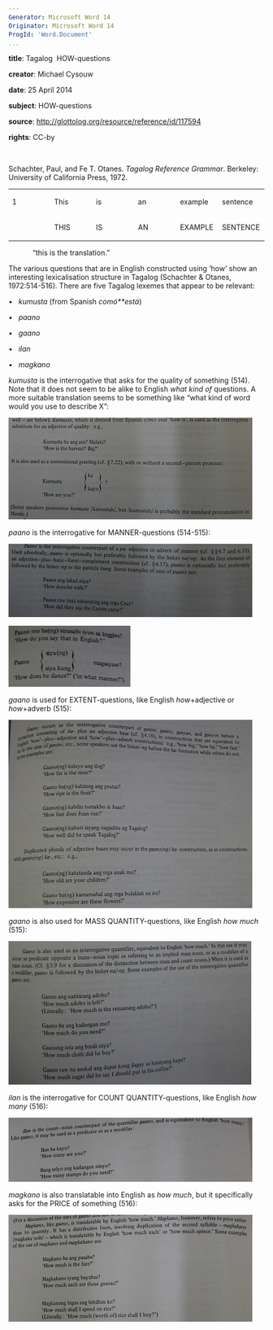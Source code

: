 ```yaml
---
Generator: Microsoft Word 14
Originator: Microsoft Word 14
ProgId: 'Word.Document'
...
```


**title**: Tagalog  HOW-questions

**creator**: Michael Cysouw

**date**: 25 April 2014

**subject**: HOW-questions

**source**: http://glottolog.org/resource/reference/id/117594

**rights**: CC-by

 

Schachter, Paul, and Fe T. Otanes. *Tagalog Reference Grammar*.
Berkeley: University of California Press, 1972.

<table>
<col width="16%" />
<col width="16%" />
<col width="16%" />
<col width="16%" />
<col width="16%" />
<col width="16%" />
<tbody>
<tr class="odd">
<td align="left"><p>1</p></td>
<td align="left"><p>This</p></td>
<td align="left"><p>is</p></td>
<td align="left"><p>an</p></td>
<td align="left"><p>example</p></td>
<td align="left"><p>sentence</p></td>
</tr>
<tr class="even">
<td align="left"></td>
<td align="left"><p>THIS</p></td>
<td align="left"><p>IS</p></td>
<td align="left"><p>AN</p></td>
<td align="left"><p>EXAMPLE</p></td>
<td align="left"><p>SENTENCE</p></td>
</tr>
</tbody>
</table>

            “this is the translation.”
 

The various questions that are in English constructed using ‘how’ show
an interesting lexicalisation structure in Tagalog (Schachter & Otanes,
1972:514-516). There are five Tagalog lexemes that appear to be
relevant:

•   *kumusta* (from Spanish *comó**está*)

•   *paano*

•   *gaano*

•   *ilan*

•   *magkano*

*kumusta* is the interrogative that asks for the quality of something
(514). Note that it does not seem to be alike to English *what kind of*
questions. A more suitable translation seems to be something like “what
kind of word would you use to describe X”:

![](tagalog%20HOW-questions_files/image002.jpg)

*paano* is the interrogative for MANNER-questions (514-515):

![](tagalog%20HOW-questions_files/image004.jpg)

![](tagalog%20HOW-questions_files/image006.jpg)

*gaano* is used for EXTENT-questions, like English *how*+adjective or
*how*+adverb (515):

![](tagalog%20HOW-questions_files/image008.jpg)

*gaano* is also used for MASS QUANTITY-questions, like English *how
much* (515):

![](tagalog%20HOW-questions_files/image010.jpg)

*ilan* is the interrogative for COUNT QUANTITY-questions, like English
*how many* (516):

![](tagalog%20HOW-questions_files/image012.jpg)

*magkano* is also translatable into English as *how much*, but it
specifically asks for the PRICE of something (516):

![](tagalog%20HOW-questions_files/image014.jpg)
